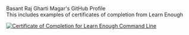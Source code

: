 Basant Raj Gharti Magar's GitHub Profile <br>
This includes examples of certificates of completion from Learn Enough

<a href="https://www.learnenough.com/certificates/BasantMagar"><img src="https://www.learnenough.com/certificates/BasantMagar/command-line-tutorial.svg" alt="Certificate of Completion for Learn Enough Command Line"></a>

<!--
**BasantGharti/BasantGharti** is a ✨ _special_ ✨ repository because its `README.md` (this file) appears on your GitHub profile.

Here are some ideas to get you started:

- 🔭 I’m currently working on ...
- 🌱 I’m currently learning ...
- 👯 I’m looking to collaborate on ...
- 🤔 I’m looking for help with ...
- 💬 Ask me about ...
- 📫 How to reach me: ...
- 😄 Pronouns: ...
- ⚡ Fun fact: ...
-->
